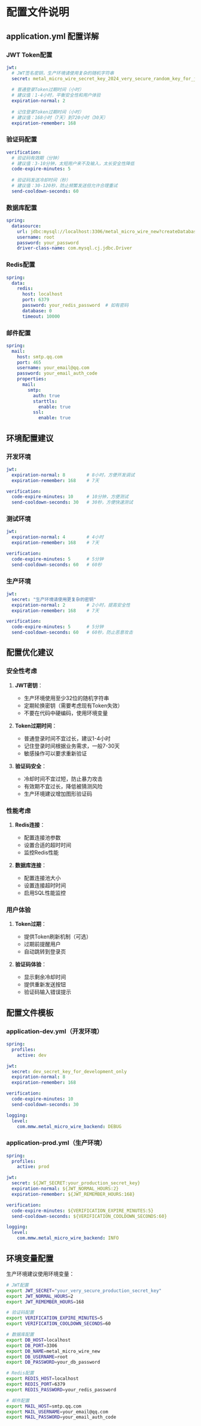 # 配置文件说明

## application.yml 配置详解

### JWT Token配置
```yaml
jwt:
  # JWT签名密钥，生产环境请使用复杂的随机字符串
  secret: metal_micro_wire_secret_key_2024_very_secure_random_key_for_jwt_signing
  
  # 普通登录Token过期时间（小时）
  # 建议值：1-4小时，平衡安全性和用户体验
  expiration-normal: 2
  
  # 记住登录Token过期时间（小时）
  # 建议值：168小时（7天）到720小时（30天）
  expiration-remember: 168
```

### 验证码配置
```yaml
verification:
  # 验证码有效期（分钟）
  # 建议值：3-10分钟，太短用户来不及输入，太长安全性降低
  code-expire-minutes: 5
  
  # 验证码发送冷却时间（秒）
  # 建议值：30-120秒，防止频繁发送但允许合理重试
  send-cooldown-seconds: 60
```

### 数据库配置
```yaml
spring:
  datasource:
    url: jdbc:mysql://localhost:3306/metal_micro_wire_new?createDatabaseIfNotExist=true&useSSL=false&serverTimezone=Asia/Shanghai&characterEncoding=utf-8
    username: root
    password: your_password
    driver-class-name: com.mysql.cj.jdbc.Driver
```

### Redis配置
```yaml
spring:
  data:
    redis:
      host: localhost
      port: 6379
      password: your_redis_password  # 如有密码
      database: 0
      timeout: 10000
```

### 邮件配置
```yaml
spring:
  mail:
    host: smtp.qq.com
    port: 465
    username: your_email@qq.com
    password: your_email_auth_code
    properties:
      mail:
        smtp:
          auth: true
          starttls:
            enable: true
          ssl:
            enable: true
```

## 环境配置建议

### 开发环境
```yaml
jwt:
  expiration-normal: 8        # 8小时，方便开发调试
  expiration-remember: 168    # 7天

verification:
  code-expire-minutes: 10     # 10分钟，方便测试
  send-cooldown-seconds: 30   # 30秒，方便快速测试
```

### 测试环境
```yaml
jwt:
  expiration-normal: 4        # 4小时
  expiration-remember: 168    # 7天

verification:
  code-expire-minutes: 5      # 5分钟
  send-cooldown-seconds: 60   # 60秒
```

### 生产环境
```yaml
jwt:
  secret: "生产环境请使用更复杂的密钥"
  expiration-normal: 2        # 2小时，提高安全性
  expiration-remember: 168    # 7天

verification:
  code-expire-minutes: 5      # 5分钟
  send-cooldown-seconds: 60   # 60秒，防止恶意攻击
```

## 配置优化建议

### 安全性考虑
1. **JWT密钥**：
   - 生产环境使用至少32位的随机字符串
   - 定期轮换密钥（需要考虑现有Token失效）
   - 不要在代码中硬编码，使用环境变量

2. **Token过期时间**：
   - 普通登录时间不宜过长，建议1-4小时
   - 记住登录时间根据业务需求，一般7-30天
   - 敏感操作可以要求重新验证

3. **验证码安全**：
   - 冷却时间不宜过短，防止暴力攻击
   - 有效期不宜过长，降低被猜测风险
   - 生产环境建议增加图形验证码

### 性能考虑
1. **Redis连接**：
   - 配置连接池参数
   - 设置合适的超时时间
   - 监控Redis性能

2. **数据库连接**：
   - 配置连接池大小
   - 设置连接超时时间
   - 启用SQL性能监控

### 用户体验
1. **Token过期**：
   - 提供Token刷新机制（可选）
   - 过期前提醒用户
   - 自动跳转到登录页

2. **验证码体验**：
   - 显示剩余冷却时间
   - 提供重新发送按钮
   - 验证码输入错误提示

## 配置文件模板

### application-dev.yml（开发环境）
```yaml
spring:
  profiles:
    active: dev

jwt:
  secret: dev_secret_key_for_development_only
  expiration-normal: 8
  expiration-remember: 168

verification:
  code-expire-minutes: 10
  send-cooldown-seconds: 30

logging:
  level:
    com.mmw.metal_micro_wire_backend: DEBUG
```

### application-prod.yml（生产环境）
```yaml
spring:
  profiles:
    active: prod

jwt:
  secret: ${JWT_SECRET:your_production_secret_key}
  expiration-normal: ${JWT_NORMAL_HOURS:2}
  expiration-remember: ${JWT_REMEMBER_HOURS:168}

verification:
  code-expire-minutes: ${VERIFICATION_EXPIRE_MINUTES:5}
  send-cooldown-seconds: ${VERIFICATION_COOLDOWN_SECONDS:60}

logging:
  level:
    com.mmw.metal_micro_wire_backend: INFO
```

## 环境变量配置

生产环境建议使用环境变量：

```bash
# JWT配置
export JWT_SECRET="your_very_secure_production_secret_key"
export JWT_NORMAL_HOURS=2
export JWT_REMEMBER_HOURS=168

# 验证码配置
export VERIFICATION_EXPIRE_MINUTES=5
export VERIFICATION_COOLDOWN_SECONDS=60

# 数据库配置
export DB_HOST=localhost
export DB_PORT=3306
export DB_NAME=metal_micro_wire_new
export DB_USERNAME=root
export DB_PASSWORD=your_db_password

# Redis配置
export REDIS_HOST=localhost
export REDIS_PORT=6379
export REDIS_PASSWORD=your_redis_password

# 邮件配置
export MAIL_HOST=smtp.qq.com
export MAIL_USERNAME=your_email@qq.com
export MAIL_PASSWORD=your_email_auth_code
``` 